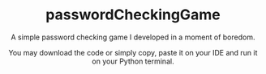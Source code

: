 <h1 align="center">passwordCheckingGame</h1>

<p align="center">A simple password checking game I developed in a moment of boredom.</p>

<p align="center">You may download the code or simply copy, paste it on your IDE and run it on your Python terminal.</p>
